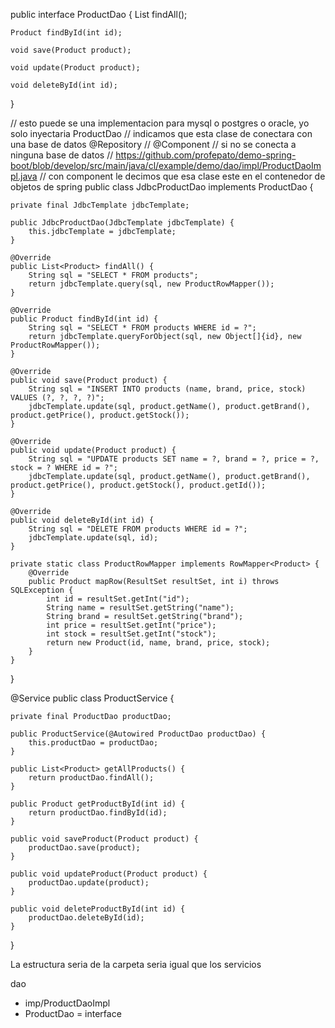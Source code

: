 
public interface ProductDao {
    List<Product> findAll();

    Product findById(int id);

    void save(Product product);

    void update(Product product);

    void deleteById(int id);
}


// esto puede se una implementacion para mysql o postgres o oracle, yo solo inyectaria ProductDao
// indicamos que esta clase de conectara con una base de datos
@Repository
// @Component // si no se conecta a ninguna base de datos
// https://github.com/profepato/demo-spring-boot/blob/develop/src/main/java/cl/example/demo/dao/impl/ProductDaoImpl.java
// con component le decimos que esa clase este en el contenedor de objetos de spring
public class JdbcProductDao implements ProductDao {

    private final JdbcTemplate jdbcTemplate;

    public JdbcProductDao(JdbcTemplate jdbcTemplate) {
        this.jdbcTemplate = jdbcTemplate;
    }

    @Override
    public List<Product> findAll() {
        String sql = "SELECT * FROM products";
        return jdbcTemplate.query(sql, new ProductRowMapper());
    }

    @Override
    public Product findById(int id) {
        String sql = "SELECT * FROM products WHERE id = ?";
        return jdbcTemplate.queryForObject(sql, new Object[]{id}, new ProductRowMapper());
    }

    @Override
    public void save(Product product) {
        String sql = "INSERT INTO products (name, brand, price, stock) VALUES (?, ?, ?, ?)";
        jdbcTemplate.update(sql, product.getName(), product.getBrand(), product.getPrice(), product.getStock());
    }

    @Override
    public void update(Product product) {
        String sql = "UPDATE products SET name = ?, brand = ?, price = ?, stock = ? WHERE id = ?";
        jdbcTemplate.update(sql, product.getName(), product.getBrand(), product.getPrice(), product.getStock(), product.getId());
    }

    @Override
    public void deleteById(int id) {
        String sql = "DELETE FROM products WHERE id = ?";
        jdbcTemplate.update(sql, id);
    }

    private static class ProductRowMapper implements RowMapper<Product> {
        @Override
        public Product mapRow(ResultSet resultSet, int i) throws SQLException {
            int id = resultSet.getInt("id");
            String name = resultSet.getString("name");
            String brand = resultSet.getString("brand");
            int price = resultSet.getInt("price");
            int stock = resultSet.getInt("stock");
            return new Product(id, name, brand, price, stock);
        }
    }
}

@Service
public class ProductService {

    private final ProductDao productDao;

    public ProductService(@Autowired ProductDao productDao) {
        this.productDao = productDao;
    }

    public List<Product> getAllProducts() {
        return productDao.findAll();
    }

    public Product getProductById(int id) {
        return productDao.findById(id);
    }

    public void saveProduct(Product product) {
        productDao.save(product);
    }

    public void updateProduct(Product product) {
        productDao.update(product);
    }

    public void deleteProductById(int id) {
        productDao.deleteById(id);
    }
}

La estructura seria de la carpeta seria igual que los servicios

dao
- imp/ProductDaoImpl
- ProductDao = interface